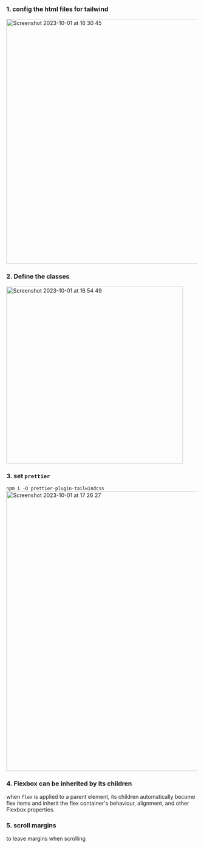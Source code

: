 ### 1. config the html files for tailwind

<img width="644" alt="Screenshot 2023-10-01 at 16 30 45" src="https://github.com/Fanpeng-L/FullStack-Learning-Notes/assets/90544605/93a0942c-56e2-42ed-b4ee-b9c4e874d1bc">

### 2. Define the classes

<img width="465" alt="Screenshot 2023-10-01 at 16 54 49" src="https://github.com/Fanpeng-L/FullStack-Learning-Notes/assets/90544605/b7b4c330-a80e-4365-9589-bb2cc1bcb138">

### 3. set `prettier`

`npm i -D prettier-plugin-tailwindcss`  
<img width="736" alt="Screenshot 2023-10-01 at 17 26 27" src="https://github.com/Fanpeng-L/FullStack-Learning-Notes/assets/90544605/5459c7c5-6566-44a4-8136-1d5f4465ffd5">

### 4. Flexbox can be inherited by its children

when `flex` is applied to a parent element, its children automatically become flex items and inherit the flex container's behaviour, alignment, and other Flexbox properties.

### 5. scroll margins

to leave margins when scrolling

